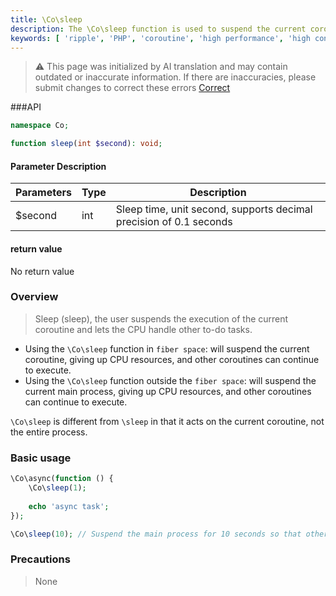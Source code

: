 ```yaml
---
title: \Co\sleep
description: The \Co\sleep function is used to suspend the current coroutine, giving up CPU resources, and other coroutines can continue to execute.
keywords: [ 'ripple', 'PHP', 'coroutine', 'high performance', 'high concurrency', 'sleep', 'suspend', 'CPU resources' ]
---
```


> ⚠️ This page was initialized by AI translation and may contain outdated or inaccurate information. If there are
> inaccuracies, please submit changes to correct these errors [Correct](https://github.com/cloudtay/ripple-documents)

###API

```php
namespace Co;

function sleep(int $second): void;
```

#### Parameter Description

| Parameters | Type | Description                                                        |
|------------|------|--------------------------------------------------------------------|
| $second    | int  | Sleep time, unit second, supports decimal precision of 0.1 seconds |

#### return value

No return value

### Overview

> Sleep (sleep), the user suspends the execution of the current coroutine and lets the CPU handle other to-do tasks.

- Using the `\Co\sleep` function in `fiber space`: will suspend the current coroutine, giving up CPU resources, and
  other
  coroutines can continue to execute.
- Using the `\Co\sleep` function outside the `fiber space`: will suspend the current main process, giving up CPU
  resources, and other coroutines can continue to execute.

`\Co\sleep` is different from `\sleep` in that it acts on the current coroutine, not the entire process.

### Basic usage

```php
\Co\async(function () {
    \Co\sleep(1);
    
    echo 'async task';
});

\Co\sleep(10); // Suspend the main process for 10 seconds so that other coroutines can complete the task
```

### Precautions

> None
